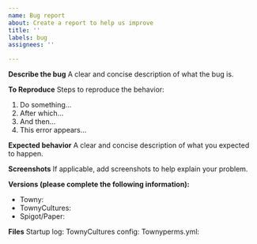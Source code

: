 ```yaml
---
name: Bug report
about: Create a report to help us improve
title: ''
labels: bug
assignees: ''

---
```


**Describe the bug**
A clear and concise description of what the bug is.

**To Reproduce**
Steps to reproduce the behavior:
1. Do something...
2. After which...
3. And then...
4. This error appears...

**Expected behavior**
A clear and concise description of what you expected to happen.

**Screenshots**
If applicable, add screenshots to help explain your problem.

**Versions (please complete the following information):**
 - Towny: 
 - TownyCultures: 
 - Spigot/Paper:

**Files**
Startup log:
TownyCultures config:
Townyperms.yml:
